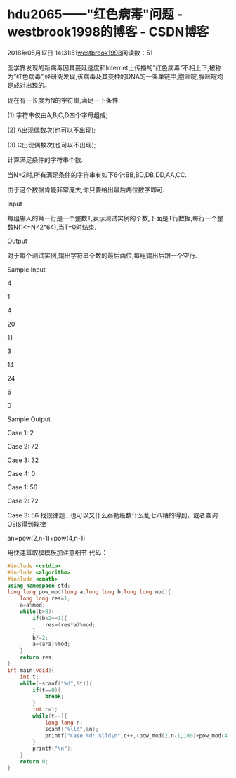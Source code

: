 # hdu2065——"红色病毒"问题 - westbrook1998的博客 - CSDN博客





2018年05月17日 14:31:51[westbrook1998](https://me.csdn.net/westbrook1998)阅读数：51








> 
医学界发现的新病毒因其蔓延速度和Internet上传播的”红色病毒”不相上下,被称为”红色病毒”,经研究发现,该病毒及其变种的DNA的一条单链中,胞嘧啶,腺嘧啶均是成对出现的。  

  现在有一长度为N的字符串,满足一下条件:  

  (1) 字符串仅由A,B,C,D四个字母组成;  

  (2) A出现偶数次(也可以不出现);  

  (3) C出现偶数次(也可以不出现);  

  计算满足条件的字符串个数.  

  当N=2时,所有满足条件的字符串有如下6个:BB,BD,DB,DD,AA,CC.  

  由于这个数据肯能非常庞大,你只要给出最后两位数字即可.  

  Input 

  每组输入的第一行是一个整数T,表示测试实例的个数,下面是T行数据,每行一个整数N(1<=N<2^64),当T=0时结束.  

  Output 

  对于每个测试实例,输出字符串个数的最后两位,每组输出后跟一个空行. 

  Sample Input 

  4 

  1 

  4 

  20 

  11 

  3 

  14 

  24 

  6 

  0 

  Sample Output 

  Case 1: 2 

  Case 2: 72 

  Case 3: 32 

  Case 4: 0 

  Case 1: 56 

  Case 2: 72 

  Case 3: 56
找规律题…也可以又什么泰勒级数什么乱七八糟的得到，或者查询OEIS得到规律 

an=pow(2,n-1)+pow(4,n-1) 

用快速幂取模模板加注意细节
代码：

```cpp
#include <cstdio>
#include <algorithm>
#include <cmath>
using namespace std;
long long pow_mod(long a,long long b,long long mod){
    long long res=1;
    a=a%mod;
    while(b>0){
        if(b%2==1){
            res=(res*a)%mod;
        }
        b/=2;
        a=(a*a)%mod;
    }
    return res;
}
int main(void){
    int t;
    while(~scanf("%d",&t)){
        if(t==0){
            break;
        }
        int c=1;
        while(t--){
            long long n;
            scanf("%lld",&n);
            printf("Case %d: %lld\n",c++,(pow_mod(2,n-1,100)+pow_mod(4,n-1,100))%100);
        }
        printf("\n");
    }
    return 0;
}
```






